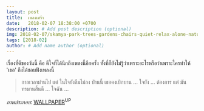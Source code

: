 ```yaml
---
layout: post
title:  เพลงเศร้า
date:   2018-02-07 18:38:00 +0700
description: # Add post description (optional)
img: 2018-02-07/skamya-park-trees-gardens-chairs-quiet-relax-alone-nature-landscapes-earth-768x516.jpg # Add image post (optional)
tags: [2018-02]
author: # Add name author (optional)
---
```

เรื่องที่ดีของวันนี้ คือ ดีใจที่ได้นึกถึงเพลงนี้อีกครั้ง ทั้งที่ก็ยังไม่รู้ว่าเพราะอะไรหรือว่าเพราะใครทำให้ 'เธอ' ถึงได้ชอบฟังเพลงนี้

> กาลเวลาผ่านไป แต่ ในใจยังลืมไม่ลง ป่านนี้ เธอคงเบิกบาน ... ใจยัง ... ต้องการ แต่ มันทรมานสิ้นดี ... ใจฉัน ...

*ภาพประกอบ:* [WALLPAPER](https://www.wallpaperup.com/650985/skamya_park_trees_gardens_chairs_quiet_relax_alone_nature_landscapes_earth.html)<sup>UP</sup>
